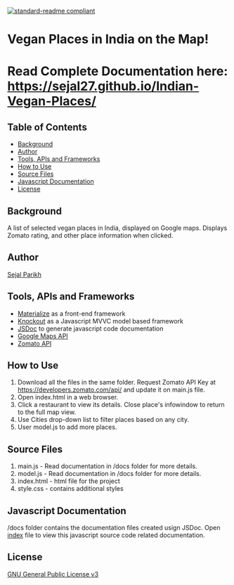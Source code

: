 [![standard-readme compliant](https://img.shields.io/badge/readme%20style-standard-brightgreen.svg?style=flat-square)](https://github.com/RichardLitt/standard-readme)

# Vegan Places in India on the Map!

# Read Complete Documentation here: https://sejal27.github.io/Indian-Vegan-Places/

## Table of Contents
- [Background](#background)
- [Author](#author)
- [Tools, APIs and Frameworks](#tools-apis-and-frameworks)
- [How to Use](#how-to-use)
- [Source Files](#source-files)
- [Javascript Documentation](#javascript-documentation)
- [License](#license)

## Background
A list of selected vegan places in India, displayed on Google maps. Displays Zomato rating, and other place information when clicked. 

## Author
[Sejal Parikh](https://in.linkedin.com/in/sejalparikh)

## Tools, APIs and Frameworks
- [Materialize](http://materializecss.com) as a front-end framework
- [Knockout](http://knockoutjs.com) as a Javascript MVVC model based framework
- [JSDoc](http://usejsdoc.org/) to generate javascript code documentation
- [Google Maps API](https://developers.google.com/maps/documentation/javascript/)
- [Zomato API](developers.zomato.com)

## How to Use
1. Download all the files in the same folder. Request Zomato API Key at https://developers.zomato.com/api/ and update it on main.js file.
2. Open index.html in a web browser.
3. Click a restaurant to view its details. Close place's infowindow to return to the full map view.
4. Use Cities drop-down list to filter places based on any city.
5. User model.js to add more places.

## Source Files
1. main.js - Read documentation in /docs folder for more details.
2. model.js - Read documentation in /docs folder for more details.
3. index.html - html file for the project
4. style.css - contains additional styles

## Javascript Documentation
/docs folder contains the documentation files created usign JSDoc. Open [index](https://github.com/sejal27/Indian-Vegan-Places/blob/master/docs/index.html) file to view this javascript source code related documentation.

## License
[GNU General Public License v3](../LICENSE)
